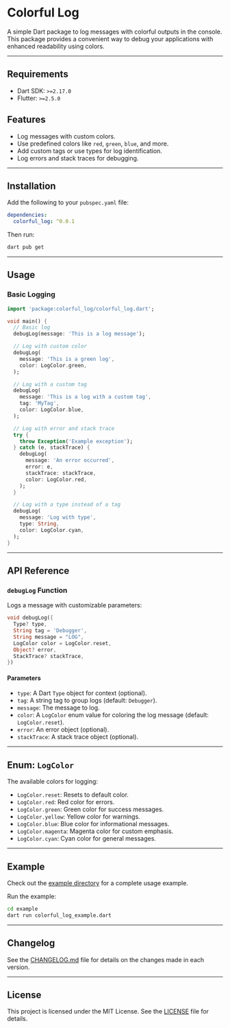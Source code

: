 # Colorful Log

A simple Dart package to log messages with colorful outputs in the console. This package provides a convenient way to debug your applications with enhanced readability using colors.

---

## Requirements

- Dart SDK: `>=2.17.0`
- Flutter: `>=2.5.0`


## Features

- Log messages with custom colors.
- Use predefined colors like `red`, `green`, `blue`, and more.
- Add custom tags or use types for log identification.
- Log errors and stack traces for debugging.

---

## Installation

Add the following to your `pubspec.yaml` file:

```yaml
dependencies:
  colorful_log: ^0.0.1
```

Then run:

```bash
dart pub get
```

---

## Usage

### Basic Logging

```dart
import 'package:colorful_log/colorful_log.dart';

void main() {
  // Basic log
  debugLog(message: 'This is a log message');

  // Log with custom color
  debugLog(
    message: 'This is a green log',
    color: LogColor.green,
  );

  // Log with a custom tag
  debugLog(
    message: 'This is a log with a custom tag',
    tag: 'MyTag',
    color: LogColor.blue,
  );

  // Log with error and stack trace
  try {
    throw Exception('Example exception');
  } catch (e, stackTrace) {
    debugLog(
      message: 'An error occurred',
      error: e,
      stackTrace: stackTrace,
      color: LogColor.red,
    );
  }

  // Log with a type instead of a tag
  debugLog(
    message: 'Log with type',
    type: String,
    color: LogColor.cyan,
  );
}
```

---

## API Reference

### `debugLog` Function

Logs a message with customizable parameters:

```dart
void debugLog({
  Type? type,
  String tag = 'Debugger',
  String message = "LOG",
  LogColor color = LogColor.reset,
  Object? error,
  StackTrace? stackTrace,
})
```

#### Parameters

- `type`: A Dart `Type` object for context (optional).
- `tag`: A string tag to group logs (default: `Debugger`).
- `message`: The message to log.
- `color`: A `LogColor` enum value for coloring the log message (default: `LogColor.reset`).
- `error`: An error object (optional).
- `stackTrace`: A stack trace object (optional).

---

## Enum: `LogColor`

The available colors for logging:

- `LogColor.reset`: Resets to default color.
- `LogColor.red`: Red color for errors.
- `LogColor.green`: Green color for success messages.
- `LogColor.yellow`: Yellow color for warnings.
- `LogColor.blue`: Blue color for informational messages.
- `LogColor.magenta`: Magenta color for custom emphasis.
- `LogColor.cyan`: Cyan color for general messages.

---

## Example

Check out the [example directory](example/) for a complete usage example.

Run the example:

```bash
cd example
dart run colorful_log_example.dart
```

---

## Changelog

See the [CHANGELOG.md](CHANGELOG.md) file for details on the changes made in each version.

---

## License

This project is licensed under the MIT License. See the [LICENSE](LICENSE) file for details.
